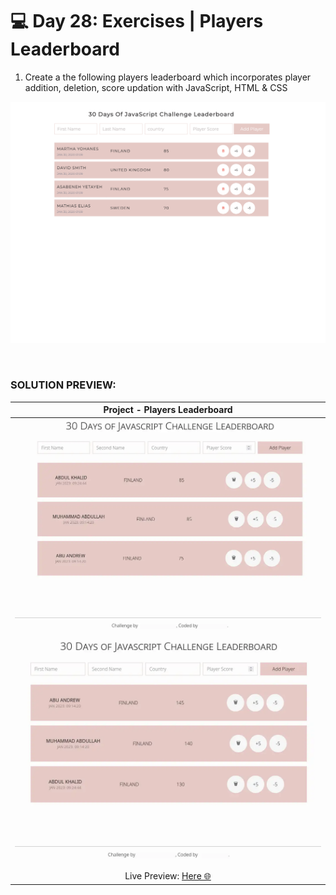 # 💻 Day 28: Exercises | Players Leaderboard


1. Create a the following players leaderboard which incorporates player addition, deletion, score updation with JavaScript, HTML &  CSS

![](https://github.com/Asabeneh/30-Days-Of-JavaScript/blob/master/images/projects/dom_mini_project_leaderboard_day_8.1.gif)

<br>

### SOLUTION PREVIEW:


| Project - Players Leaderboard |
| :----:  |
| ![Solution Preview 1](https://raw.githubusercontent.com/0xabdulkhalid/30-days-of-javascript-solutions/main/images/Day-28-Project-Shot-1.webp) | 
| ![Solution Preview 2](https://raw.githubusercontent.com/0xabdulkhalid/30-days-of-javascript-solutions/main/images/Day-28-Project-Shot-2.webp) | 
| |
| Live Preview: [Here 🌐](https://0xabdulkhalid.github.io/30-days-of-javascript-solutions/day-28/) |


<br>